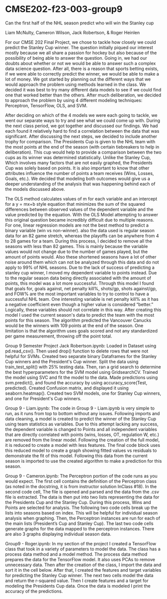 # CMSE202-f23-003-group9
Can the first half of the NHL season predict who will win the Stanley cup

Liam McNulty, Cameron Wilson, Jack Robertson, & Roger Heinlen

For our CMSE 202 Final Project, we chose to tackle how closely we could predict the Stanley Cup winner. The question initially piqued our interest mostly because we all share a passion for hockey but also because of the possibility of being able to answer the question. Going in, we had our doubts about whether or not we would be able to answer such a complex data science question. After all, there is a reason that sports betting exists, if we were able to correctly predict the winner, we would be able to make a lot of money. We got started by planning out the different ways that we would approach the problem using methods learned in the class. We decided it was best to try many different data models to see if we could find one that worked better than the others. After much deliberation, we decided to approach the problem by using 4 different modeling techniques: Perceptron, TensorFlow, OLS, and SVM. 

After deciding on which of the 4 models we were each going to tackle, we went our separate ways to try and see what we could come up with. During the next class period, we got together and discussed our findings. We had each found it relatively hard to find a correlation between the data that was significant. After discussing the next steps, we decided to include another trophy for comparison. The Presidents Cup is given to the NHL team with the most points at the end of the season (with certain tiebreakers to help in deliberation). This cup would help to provide a comparison between the two cups as its winner was determined statistically. Unlike the Stanley Cup, Which involves many factors that are not easily graphed, the Presidents Cup was solely based on points. It is also important to know that other attributes influence the number of points a team receives (Wins, Losses, Goals, etc.). We decided that modeling both outcomes would give us a deeper understanding of the analysis that was happening behind each of the models discussed above. 

The OLS method calculates values of m for each variable and an intercept for a y = mx+b style equation that minimizes the sum of the squared differences between observed values of the dependent variable and the value predicted by the equation. With the OLS Model attempting to answer this original question became incredibly difficult due to multiple reasons. For one, linear regression models are not the best method to predict a binary variable (win vs non-winner). also the data used is regular season data for an 82 game stretch, whereas the playoffs can be anywhere from 4 to 28 games for a team. During this process, I decided to remove all the seasons with less than 82 games. This is mainly because the variable values would not change due to the number of games played, but the amount of points would. Also these shortened seasons have a lot of other noise around them which can not be analyzed through this data and do not apply to 99% of NHL seasons. Due to the lack of success of predicting a stanley cup winner, I moved my dependent variable to points instead. Due to the regular season data being directly associated with the amount of points, this model was a lot more successful. Through this model I found that goals for, goals against, net penalty kill%, shots/gp, shots against/gp, and FOW% are the most important variables to try to control to have a successful NHL team. One interesting variable is net penalty kill% as it has a negative coefficient even though a higher value is considered “better.” Logically, these variables should not correlate in this way. After creating this model I used the current season's data to predict the team with the most points for this season. The algorithm predicted the Vancouver Canucks would be the winners with 109 points at the end of the season. One limitation is that the algorithm uses goals scored and not any standardized per game measurement, throwing off the point total.


Group 9 Semester Project Jack Robertson.ipynb: Loaded in Dataset using pd.read_csv(). Then used drop() function to delete rows that were not helpful for SVMs. Created two separate binary Dataframes for the Stanley Cup winners and the President's Cup winner. Split the data using train_test_split() with 25% testing data. Then, ran a grid search to determine the best hyperparameters for the SVM model using GridsearchCV. Trained the model using SVC and fit the model to the data. Made predictions using svm.predict(), and found the accuracy by using accuracy_score(Test, predicted). Created Confusion matrix, and displayed it using seaborn.heatmap(). Created two SVM models, one for Stanley Cup winners, and one for President's Cup winners.

Group 9 - Liam.ipynb: The code in Group 9 - Liam.ipynb is very simple to run, as it runs from top to bottom without any issues. Following imports and data cleaning, a model is created to predict the winner of the Stanley Cup using team statistics as variables. Due to this attempt lacking any success, the dependent variable is changed to Points and all independent variables that are directly correlated with points (wins, losses, OT, regulation W, etc.) are removed from the linear model. Following the creation of the full model, it is reduced to create a model with less features. The final code block uses this reduced model to create a graph showing fitted values vs residuals to demonstrate the fit of this model. Following this data from the current season is imported to use the created algorithm to make a prediction for this season. 

Group 9 - Cameron.ipynb: The Perceptron portion of the code runs as you would expect. The first cell contains the definition of the Perceptron class (as noted in the docstring, it is from instructor solution InClass #18). In the second code cell, The file is opened and parsed and the data from the .csv file is extracted. The data is then put into two lists representing the data for the Presidents Cup and the Stanley Cup. During this process, Wins and Points are selected for analysis. The following two code cells break up the lists into seasons based on index. This will be helpful for individual season analysis when graphing. Then, the Perceptron instances are run for each of the main lists (President’s Cup and Stanley Cup). The last two code cells generate graphs for the data mapped to the perceptron instances. There are also 3 graphs displaying individual season data. 

Group9 - Roger.ipynb: In my section of the project I created a TensorFlow class that took in a variety of parameters to model the data. The class has a process data method and a model method. The process data method prepares the data for the TensorFlow model. It also uses PCAs to remove unnecessary data. Then after the creation of the class, I import the data and sort it in the cell below. After that, I created the features and target variables for predicting the Stanley Cup winner. The next two cells model the data and return the r-squared value. Then I create features and a target for modeling the Presidents Cup data. Once the data is modeled I print the accuracy of the predictions. 
